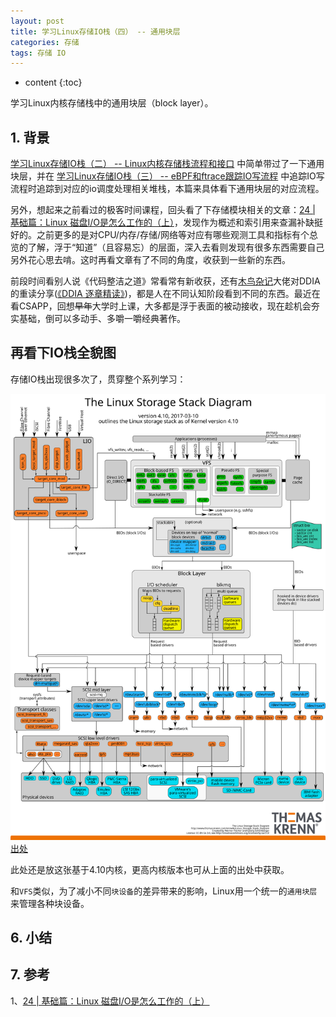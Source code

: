 ```yaml
---
layout: post
title: 学习Linux存储IO栈（四） -- 通用块层
categories: 存储
tags: 存储 IO
---
```


* content
{:toc}

学习Linux内核存储栈中的通用块层（block layer）。



## 1. 背景

[学习Linux存储IO栈（二） -- Linux内核存储栈流程和接口](https://xiaodongq.github.io/2024/08/13/linux-kernel-fs/) 中简单带过了一下通用块层，并在 [学习Linux存储IO栈（三） -- eBPF和ftrace跟踪IO写流程](https://xiaodongq.github.io/2024/08/15/linux-write-io-stack) 中追踪IO写流程时追踪到对应的io调度处理相关堆栈，本篇来具体看下通用块层的对应流程。

另外，想起来之前看过的极客时间课程，回头看了下存储模块相关的文章：[24 | 基础篇：Linux 磁盘I/O是怎么工作的（上）](https://time.geekbang.org/column/article/77010)，发现作为概述和索引用来查漏补缺挺好的。之前更多的是对CPU/内存/存储/网络等对应有哪些观测工具和指标有个总览的了解，浮于“知道”（且容易忘）的层面，深入去看则发现有很多东西需要自己另外花心思去啃。这时再看文章有了不同的角度，收获到一些新的东西。

前段时间看别人说《代码整洁之道》常看常有新收获，还有[木鸟杂记](https://www.qtmuniao.com/)大佬对DDIA的重读分享([《DDIA 逐章精读》](https://ddia.qtmuniao.com/#/preface))，都是人在不同认知阶段看到不同的东西。最近在看CSAPP，回想~~早年~~大学时上课，大多都是浮于表面的被动接收，现在趁机会夯实基础，倒可以多动手、多嚼一嚼经典著作。

## 再看下IO栈全貌图

存储IO栈出现很多次了，贯穿整个系列学习：

![linux存储栈_4.10内核](/images/linux-storage-stack-diagram_v4.10.svg)  
[出处](https://www.thomas-krenn.com/en/wiki/Linux_Storage_Stack_Diagram)

此处还是放这张基于4.10内核，更高内核版本也可从上面的出处中获取。

和`VFS`类似，为了减小不同`块设备`的差异带来的影响，Linux用一个统一的`通用块层`来管理各种块设备。



## 6. 小结


## 7. 参考

1、[24 | 基础篇：Linux 磁盘I/O是怎么工作的（上）](https://time.geekbang.org/column/article/77010)


